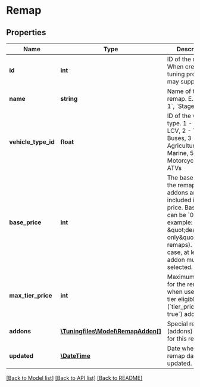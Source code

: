 # Remap

## Properties
Name | Type | Description | Notes
------------ | ------------- | ------------- | -------------
**id** | **int** | ID of the remap. When creating a tuning project, you may supply this id | [optional] 
**name** | **string** | Name of the remap. E.g. &#x60;Stage 1&#x60;, &#x60;Stage 2&#x60;, etc. | [optional] 
**vehicle_type_id** | **float** | ID of the vehicle type. 1 - Cars &amp; LCV, 2 - Trucks &amp; Buses, 3 - Agriculture, 4 - Marine, 5 - Motorcycles &amp; ATVs | [optional] 
**base_price** | **int** | The base price of the remap. No addons are included in this price. Base price can be &#x60;0&#x60; (for example: \&quot;deactivation only\&quot; remaps). In this case, at least one addon must be selected. | [optional] 
**max_tier_price** | **int** | Maximum price for the remap when used with tier eligible (&#x60;tier_price &#x3D; true&#x60;) addons. | [optional] 
**addons** | [**\Tuningfiles\Model\RemapAddon[]**](RemapAddon.md) | Special requests (addons) available for this remap. | [optional] 
**updated** | [**\DateTime**](\DateTime.md) | Date when this remap data was updated. | [optional] 

[[Back to Model list]](../README.md#documentation-for-models) [[Back to API list]](../README.md#documentation-for-api-endpoints) [[Back to README]](../README.md)

